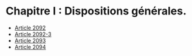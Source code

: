 # Chapitre I : Dispositions générales.

- [Article 2092](article-2092.md)
- [Article 2092-3](article-2092-3.md)
- [Article 2093](article-2093.md)
- [Article 2094](article-2094.md)
